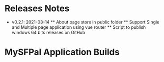 # Releases Notes
* v0.2.1: 2021-03-14
** About page store in public folder
** Support Single and Multiple page application using vue router
** Script to publish windows 64 bits releases on GitHub
# MySFPal Application Builds

